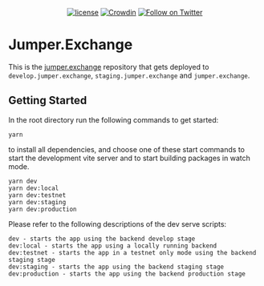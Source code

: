 <div align="center">

[![license](https://img.shields.io/badge/license-Apache%202-blue)](/LICENSE.md)
[![Crowdin](https://badges.crowdin.net/jumper-exchange/localized.svg)](https://crowdin.com/project/jumper-exchange)
[![Follow on Twitter](https://img.shields.io/twitter/follow/JumperExchange.svg?label=follow+Jumper.Exchange)](https://twitter.com/JumperExchange)

</div>

# Jumper.Exchange

This is the [jumper.exchange](https://jumper.exchange) repository that gets deployed to `develop.jumper.exchange`, `staging.jumper.exchange` and `jumper.exchange`.

## Getting Started

In the root directory run the following commands to get started:

```
yarn
```

to install all dependencies, and choose one of these start commands to start the development vite server and to start building packages in watch mode.

```
yarn dev
yarn dev:local
yarn dev:testnet
yarn dev:staging
yarn dev:production
```

Please refer to the following descriptions of the dev serve scripts:

    dev - starts the app using the backend develop stage
    dev:local - starts the app using a locally running backend
    dev:testnet - starts the app in a testnet only mode using the backend staging stage
    dev:staging - starts the app using the backend staging stage
    dev:production - starts the app using the backend production stage
